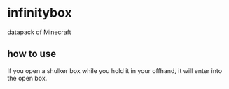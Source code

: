 # infinitybox
datapack of Minecraft

## how to use
If you open a shulker box while you hold it in your offhand, it will enter into the open box.